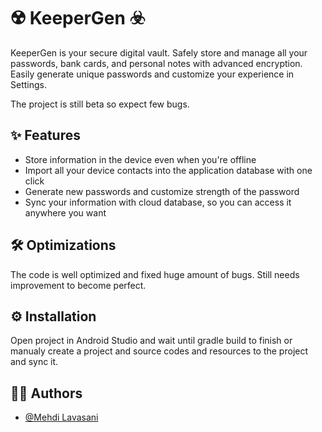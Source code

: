 
# ☢️ KeeperGen ☣️

KeeperGen is your secure digital vault. Safely store and manage all your passwords, bank cards, and personal notes with advanced encryption. Easily generate unique passwords and customize your experience in Settings.

The project is still beta so expect few bugs.

## ✨ Features

- Store information in the device even when you're offline
- Import all your device contacts into the application database with one click
- Generate new passwords and customize strength of the password
- Sync your information with cloud database, so you can access it anywhere you want


## 🛠️ Optimizations

The code is well optimized and fixed huge amount of bugs.
Still needs improvement to become perfect.

## ⚙️ Installation

Open project in Android Studio and wait until gradle build to finish or manualy create a project and source codes and resources to the project and sync it.


## 👦🏾 Authors

- [@Mehdi Lavasani](https://github.com/mehdiprgm)
